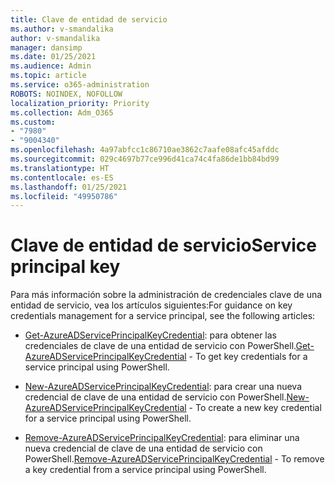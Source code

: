 ```yaml
---
title: Clave de entidad de servicio
ms.author: v-smandalika
author: v-smandalika
manager: dansimp
ms.date: 01/25/2021
ms.audience: Admin
ms.topic: article
ms.service: o365-administration
ROBOTS: NOINDEX, NOFOLLOW
localization_priority: Priority
ms.collection: Adm_O365
ms.custom:
- "7980"
- "9004340"
ms.openlocfilehash: 4a97abfcc1c86710ae3862c7aafe08afc45afddc
ms.sourcegitcommit: 029c4697b77ce996d41ca74c4fa86de1bb84bd99
ms.translationtype: HT
ms.contentlocale: es-ES
ms.lasthandoff: 01/25/2021
ms.locfileid: "49950786"
---
```

# <a name="service-principal-key"></a><span data-ttu-id="6ed59-102">Clave de entidad de servicio</span><span class="sxs-lookup"><span data-stu-id="6ed59-102">Service principal key</span></span>

<span data-ttu-id="6ed59-103">Para más información sobre la administración de credenciales clave de una entidad de servicio, vea los artículos siguientes:</span><span class="sxs-lookup"><span data-stu-id="6ed59-103">For guidance on key credentials management for a service principal, see the following articles:</span></span>

- <span data-ttu-id="6ed59-104">[Get-AzureADServicePrincipalKeyCredential](https://docs.microsoft.com/powershell/module/azuread/get-azureadserviceprincipalkeycredential): para obtener las credenciales de clave de una entidad de servicio con PowerShell.</span><span class="sxs-lookup"><span data-stu-id="6ed59-104">[Get-AzureADServicePrincipalKeyCredential](https://docs.microsoft.com/powershell/module/azuread/get-azureadserviceprincipalkeycredential) - To get key credentials for a service principal using PowerShell.</span></span>

- <span data-ttu-id="6ed59-105">[New-AzureADServicePrincipalKeyCredential](https://docs.microsoft.com/powershell/module/azuread/new-azureadserviceprincipalkeycredential): para crear una nueva credencial de clave de una entidad de servicio con PowerShell.</span><span class="sxs-lookup"><span data-stu-id="6ed59-105">[New-AzureADServicePrincipalKeyCredential](https://docs.microsoft.com/powershell/module/azuread/new-azureadserviceprincipalkeycredential) - To create a new key credential for a service principal using PowerShell.</span></span>

- <span data-ttu-id="6ed59-106">[Remove-AzureADServicePrincipalKeyCredential](https://docs.microsoft.com/powershell/module/azuread/remove-azureadserviceprincipalkeycredential): para eliminar una nueva credencial de clave de una entidad de servicio con PowerShell.</span><span class="sxs-lookup"><span data-stu-id="6ed59-106">[Remove-AzureADServicePrincipalKeyCredential](https://docs.microsoft.com/powershell/module/azuread/remove-azureadserviceprincipalkeycredential) - To remove a key credential from a service principal using PowerShell.</span></span>

